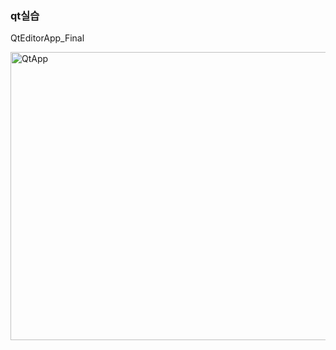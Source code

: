 ### qt실습

QtEditorApp_Final

<img width="662" height="461" alt="QtApp" src="https://github.com/user-attachments/assets/ca4eea94-ed59-4188-a1d9-0f67f141406c" />
